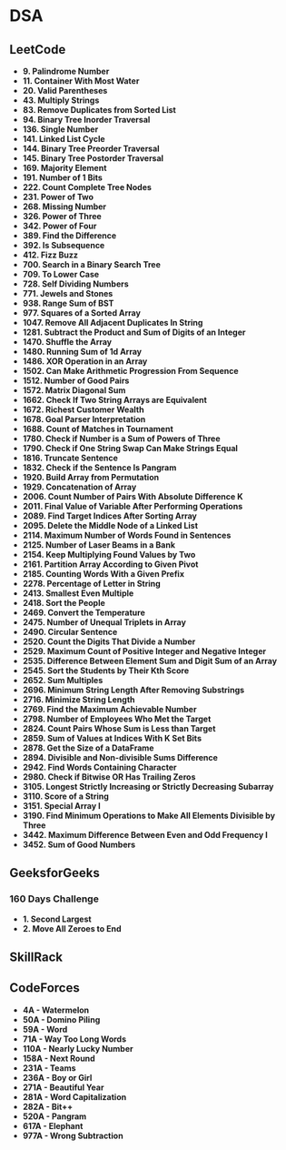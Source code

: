 # DSA

## LeetCode

- **9. Palindrome Number**
- **11. Container With Most Water**
- **20. Valid Parentheses**
- **43. Multiply Strings**
- **83. Remove Duplicates from Sorted List**
- **94. Binary Tree Inorder Traversal**
- **136. Single Number**
- **141. Linked List Cycle**
- **144. Binary Tree Preorder Traversal**
- **145. Binary Tree Postorder Traversal**
- **169. Majority Element**
- **191. Number of 1 Bits**
- **222. Count Complete Tree Nodes**
- **231. Power of Two**
- **268. Missing Number**
- **326. Power of Three**
- **342. Power of Four**
- **389. Find the Difference**
- **392. Is Subsequence**
- **412. Fizz Buzz**
- **700. Search in a Binary Search Tree**
- **709. To Lower Case**
- **728. Self Dividing Numbers**
- **771. Jewels and Stones**
- **938. Range Sum of BST**
- **977. Squares of a Sorted Array**
- **1047. Remove All Adjacent Duplicates In String**
- **1281. Subtract the Product and Sum of Digits of an Integer**
- **1470. Shuffle the Array**
- **1480. Running Sum of 1d Array**
- **1486. XOR Operation in an Array**
- **1502. Can Make Arithmetic Progression From Sequence**
- **1512. Number of Good Pairs**
- **1572. Matrix Diagonal Sum**
- **1662. Check If Two String Arrays are Equivalent**
- **1672. Richest Customer Wealth**
- **1678. Goal Parser Interpretation**
- **1688. Count of Matches in Tournament**
- **1780. Check if Number is a Sum of Powers of Three**
- **1790. Check if One String Swap Can Make Strings Equal**
- **1816. Truncate Sentence**
- **1832. Check if the Sentence Is Pangram**
- **1920. Build Array from Permutation**
- **1929. Concatenation of Array**
- **2006. Count Number of Pairs With Absolute Difference K**
- **2011. Final Value of Variable After Performing Operations**
- **2089. Find Target Indices After Sorting Array**
- **2095. Delete the Middle Node of a Linked List**
- **2114. Maximum Number of Words Found in Sentences**
- **2125. Number of Laser Beams in a Bank**
- **2154. Keep Multiplying Found Values by Two**
- **2161. Partition Array According to Given Pivot**
- **2185. Counting Words With a Given Prefix**
- **2278. Percentage of Letter in String**
- **2413. Smallest Even Multiple**
- **2418. Sort the People**
- **2469. Convert the Temperature**
- **2475. Number of Unequal Triplets in Array**
- **2490. Circular Sentence**
- **2520. Count the Digits That Divide a Number**
- **2529. Maximum Count of Positive Integer and Negative Integer**
- **2535. Difference Between Element Sum and Digit Sum of an Array**
- **2545. Sort the Students by Their Kth Score**
- **2652. Sum Multiples**
- **2696. Minimum String Length After Removing Substrings**
- **2716. Minimize String Length**
- **2769. Find the Maximum Achievable Number**
- **2798. Number of Employees Who Met the Target**
- **2824. Count Pairs Whose Sum is Less than Target**
- **2859. Sum of Values at Indices With K Set Bits**
- **2878. Get the Size of a DataFrame**
- **2894. Divisible and Non-divisible Sums Difference**
- **2942. Find Words Containing Character**
- **2980. Check if Bitwise OR Has Trailing Zeros**
- **3105. Longest Strictly Increasing or Strictly Decreasing Subarray**
- **3110. Score of a String**
- **3151. Special Array I**
- **3190. Find Minimum Operations to Make All Elements Divisible by Three**
- **3442. Maximum Difference Between Even and Odd Frequency I**
- **3452. Sum of Good Numbers**


## GeeksforGeeks
### 160 Days Challenge

- **1. Second Largest**
- **2. Move All Zeroes to End**

## SkillRack


## CodeForces

- **4A - Watermelon**
- **50A - Domino Piling**
- **59A - Word**
- **71A - Way Too Long Words**
- **110A - Nearly Lucky Number**
- **158A - Next Round**
- **231A - Teams**
- **236A - Boy or Girl**
- **271A - Beautiful Year**
- **281A - Word Capitalization**
- **282A - Bit++**
- **520A - Pangram**
- **617A - Elephant**
- **977A - Wrong Subtraction**